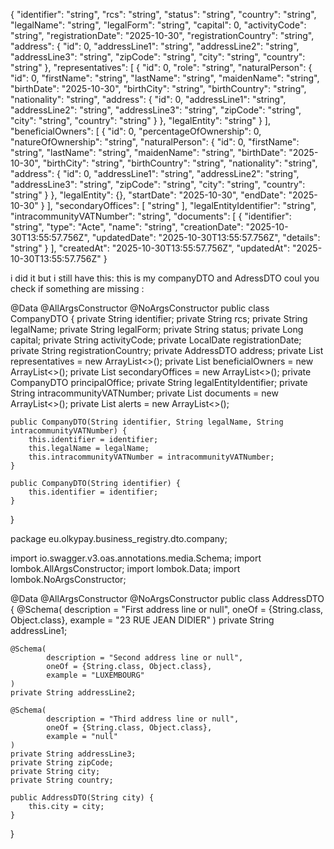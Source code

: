 {
  "identifier": "string",
  "rcs": "string",
  "status": "string",
  "country": "string",
  "legalName": "string",
  "legalForm": "string",
  "capital": 0,
  "activityCode": "string",
  "registrationDate": "2025-10-30",
  "registrationCountry": "string",
  "address": {
    "id": 0,
    "addressLine1": "string",
    "addressLine2": "string",
    "addressLine3": "string",
    "zipCode": "string",
    "city": "string",
    "country": "string"
  },
  "representatives": [
    {
      "id": 0,
      "role": "string",
      "naturalPerson": {
        "id": 0,
        "firstName": "string",
        "lastName": "string",
        "maidenName": "string",
        "birthDate": "2025-10-30",
        "birthCity": "string",
        "birthCountry": "string",
        "nationality": "string",
        "address": {
          "id": 0,
          "addressLine1": "string",
          "addressLine2": "string",
          "addressLine3": "string",
          "zipCode": "string",
          "city": "string",
          "country": "string"
        }
      },
      "legalEntity": "string"
    }
  ],
  "beneficialOwners": [
    {
      "id": 0,
      "percentageOfOwnership": 0,
      "natureOfOwnership": "string",
      "naturalPerson": {
        "id": 0,
        "firstName": "string",
        "lastName": "string",
        "maidenName": "string",
        "birthDate": "2025-10-30",
        "birthCity": "string",
        "birthCountry": "string",
        "nationality": "string",
        "address": {
          "id": 0,
          "addressLine1": "string",
          "addressLine2": "string",
          "addressLine3": "string",
          "zipCode": "string",
          "city": "string",
          "country": "string"
        }
      },
      "legalEntity": {},
      "startDate": "2025-10-30",
      "endDate": "2025-10-30"
    }
  ],
  "secondaryOffices": [
    "string"
  ],
  "legalEntityIdentifier": "string",
  "intracommunityVATNumber": "string",
  "documents": [
    {
      "identifier": "string",
      "type": "Acte",
      "name": "string",
      "creationDate": "2025-10-30T13:55:57.756Z",
      "updatedDate": "2025-10-30T13:55:57.756Z",
      "details": "string"
    }
  ],
  "createdAt": "2025-10-30T13:55:57.756Z",
  "updatedAt": "2025-10-30T13:55:57.756Z"
}



i did it but i still have this: 
this is my companyDTO and AdressDTO coul you check if something are missing :


@Data
@AllArgsConstructor
@NoArgsConstructor
public class CompanyDTO {
    private String identifier;
    private String rcs;
    private String legalName;
    private String legalForm;
    private String status;
    private Long capital;
    private String activityCode;
    private LocalDate registrationDate;
    private String registrationCountry;
    private AddressDTO address;
    private List<RepresentativeDTO> representatives = new ArrayList<>();
    private List<BeneficialOwnerDTO> beneficialOwners = new ArrayList<>();
    private List<CompanyDTO> secondaryOffices = new ArrayList<>();
    private CompanyDTO principalOffice;
    private String legalEntityIdentifier;
    private String intracommunityVATNumber;
    private List<DocumentDTO> documents = new ArrayList<>();
    private List<AlertDTO> alerts = new ArrayList<>();


    public CompanyDTO(String identifier, String legalName, String intracommunityVATNumber) {
        this.identifier = identifier;
        this.legalName = legalName;
        this.intracommunityVATNumber = intracommunityVATNumber;
    }

    public CompanyDTO(String identifier) {
        this.identifier = identifier;
    }
}

package eu.olkypay.business_registry.dto.company;

import io.swagger.v3.oas.annotations.media.Schema;
import lombok.AllArgsConstructor;
import lombok.Data;
import lombok.NoArgsConstructor;

@Data
@AllArgsConstructor
@NoArgsConstructor
public class AddressDTO {
    @Schema(
            description = "First address line or null",
            oneOf = {String.class, Object.class},
            example = "23 RUE JEAN DIDIER"
    )
    private String addressLine1;

    @Schema(
            description = "Second address line or null",
            oneOf = {String.class, Object.class},
            example = "LUXEMBOURG"
    )
    private String addressLine2;

    @Schema(
            description = "Third address line or null",
            oneOf = {String.class, Object.class},
            example = "null"
    )
    private String addressLine3;
    private String zipCode;
    private String city;
    private String country;

    public AddressDTO(String city) {
        this.city = city;
    }
}

